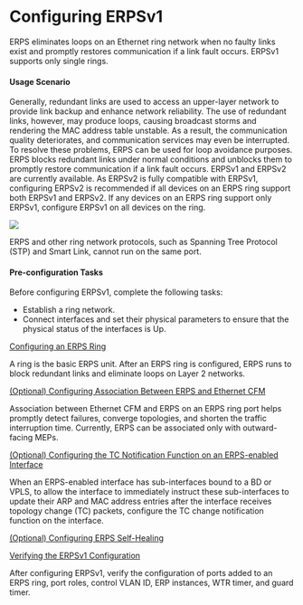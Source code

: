 Configuring ERPSv1
==================

ERPS eliminates loops on an Ethernet ring network when no faulty links exist and promptly restores communication if a link fault occurs. ERPSv1 supports only single rings.

#### Usage Scenario

Generally, redundant links are used to access an upper-layer network to provide link backup and enhance network reliability. The use of redundant links, however, may produce loops, causing broadcast storms and rendering the MAC address table unstable. As a result, the communication quality deteriorates, and communication services may even be interrupted. To resolve these problems, ERPS can be used for loop avoidance purposes. ERPS blocks redundant links under normal conditions and unblocks them to promptly restore communication if a link fault occurs. ERPSv1 and ERPSv2 are currently available. As ERPSv2 is fully compatible with ERPSv1, configuring ERPSv2 is recommended if all devices on an ERPS ring support both ERPSv1 and ERPSv2. If any devices on an ERPS ring support only ERPSv1, configure ERPSv1 on all devices on the ring.

![](../../../../public_sys-resources/note_3.0-en-us.png) 

ERPS and other ring network protocols, such as Spanning Tree Protocol (STP) and Smart Link, cannot run on the same port.



#### Pre-configuration Tasks

Before configuring ERPSv1, complete the following tasks:

* Establish a ring network.
* Connect interfaces and set their physical parameters to ensure that the physical status of the interfaces is Up.


[Configuring an ERPS Ring](../../../../software/nev8r10_vrpv8r16/user/vrp/dc_vrp_erps_cfg_0005.html)

A ring is the basic ERPS unit. After an ERPS ring is configured, ERPS runs to block redundant links and eliminate loops on Layer 2 networks.

[(Optional) Configuring Association Between ERPS and Ethernet CFM](../../../../software/nev8r10_vrpv8r16/user/vrp/dc_vrp_erps_cfg_0007.html)

Association between Ethernet CFM and ERPS on an ERPS ring port helps promptly detect failures, converge topologies, and shorten the traffic interruption time. Currently, ERPS can be associated only with outward-facing MEPs.

[(Optional) Configuring the TC Notification Function on an ERPS-enabled Interface](../../../../software/nev8r10_vrpv8r16/user/vrp/dc_vrp_erps_cfg_0023.html)

When an ERPS-enabled interface has sub-interfaces bound to a BD or VPLS, to allow the interface to immediately instruct these sub-interfaces to update their ARP and MAC address entries after the interface receives topology change (TC) packets, configure the TC change notification function on the interface.

[(Optional) Configuring ERPS Self-Healing](../../../../software/nev8r10_vrpv8r16/user/vrp/dc_vrp_erps_cfg_0029.html)



[Verifying the ERPSv1 Configuration](../../../../software/nev8r10_vrpv8r16/user/vrp/dc_vrp_erps_cfg_0008.html)

After configuring ERPSv1, verify the configuration of ports added to an ERPS ring, port roles, control VLAN ID, ERP instances, WTR timer, and guard timer.